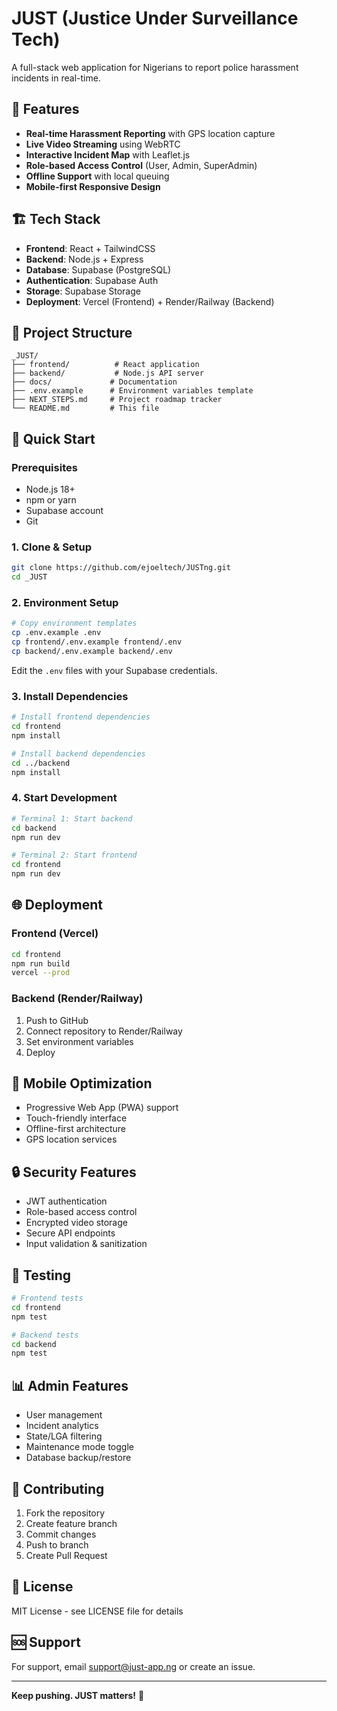 # JUST (Justice Under Surveillance Tech)

A full-stack web application for Nigerians to report police harassment incidents in real-time.

## 🚀 Features

- **Real-time Harassment Reporting** with GPS location capture
- **Live Video Streaming** using WebRTC
- **Interactive Incident Map** with Leaflet.js
- **Role-based Access Control** (User, Admin, SuperAdmin)
- **Offline Support** with local queuing
- **Mobile-first Responsive Design**

## 🏗️ Tech Stack

- **Frontend**: React + TailwindCSS
- **Backend**: Node.js + Express
- **Database**: Supabase (PostgreSQL)
- **Authentication**: Supabase Auth
- **Storage**: Supabase Storage
- **Deployment**: Vercel (Frontend) + Render/Railway (Backend)

## 📁 Project Structure

```
_JUST/
├── frontend/          # React application
├── backend/           # Node.js API server
├── docs/             # Documentation
├── .env.example      # Environment variables template
├── NEXT_STEPS.md     # Project roadmap tracker
└── README.md         # This file
```

## 🚀 Quick Start

### Prerequisites

- Node.js 18+ 
- npm or yarn
- Supabase account
- Git

### 1. Clone & Setup

```bash
git clone https://github.com/ejoeltech/JUSTng.git
cd _JUST
```

### 2. Environment Setup

```bash
# Copy environment templates
cp .env.example .env
cp frontend/.env.example frontend/.env
cp backend/.env.example backend/.env
```

Edit the `.env` files with your Supabase credentials.

### 3. Install Dependencies

```bash
# Install frontend dependencies
cd frontend
npm install

# Install backend dependencies
cd ../backend
npm install
```

### 4. Start Development

```bash
# Terminal 1: Start backend
cd backend
npm run dev

# Terminal 2: Start frontend
cd frontend
npm run dev
```

## 🌐 Deployment

### Frontend (Vercel)

```bash
cd frontend
npm run build
vercel --prod
```

### Backend (Render/Railway)

1. Push to GitHub
2. Connect repository to Render/Railway
3. Set environment variables
4. Deploy

## 📱 Mobile Optimization

- Progressive Web App (PWA) support
- Touch-friendly interface
- Offline-first architecture
- GPS location services

## 🔒 Security Features

- JWT authentication
- Role-based access control
- Encrypted video storage
- Secure API endpoints
- Input validation & sanitization

## 🧪 Testing

```bash
# Frontend tests
cd frontend
npm test

# Backend tests
cd backend
npm test
```

## 📊 Admin Features

- User management
- Incident analytics
- State/LGA filtering
- Maintenance mode toggle
- Database backup/restore

## 🤝 Contributing

1. Fork the repository
2. Create feature branch
3. Commit changes
4. Push to branch
5. Create Pull Request

## 📄 License

MIT License - see LICENSE file for details

## 🆘 Support

For support, email support@just-app.ng or create an issue.

---

**Keep pushing. JUST matters!** 🚀

<!-- Git configuration updated to use ejoeltech-4856 -->
<!-- Standardized error handling system deployed -->
